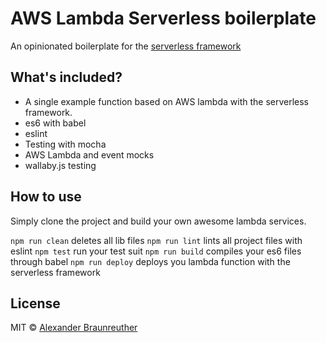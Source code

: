 # AWS Lambda Serverless boilerplate

An opinionated boilerplate for the [serverless framework](https://serverless.com)

## What's included?
- A single example function based on AWS lambda with the serverless framework.
- es6 with babel
- eslint
- Testing with mocha
- AWS Lambda and event mocks
- wallaby.js testing

## How to use
Simply clone the project and build your own awesome lambda services.

`npm run clean` deletes all lib files
`npm run lint` lints all project files with eslint
`npm test` run your test suit
`npm run build` compiles your es6 files through babel
`npm run deploy` deploys you lambda function with the serverless framework

## License

MIT © [Alexander Braunreuther](http://github.com/SnaptrackDevelopment)
